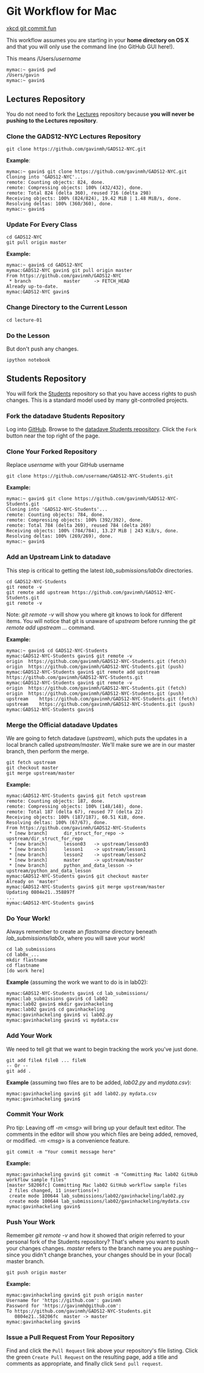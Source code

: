 # Git Workflow for Mac

[xkcd git commit fun](http://xkcd.com/1296/)

This workflow assumes you are starting in your **home directory on OS X** and that you will only use the command line (no GitHub GUI here!).

This means /Users/*username*
	
	mymac:~ gavin$ pwd 
	/Users/gavin
	mymac:~ gavin$
	
## Lectures Repository

You do not need to fork the [Lectures](https://github.com/gavinmh/GADS12-NYC) repository because **you will never be pushing to the Lectures repository**.

### Clone the GADS12-NYC Lectures Repository

	git clone https://github.com/gavinmh/GADS12-NYC.git

**Example**:

	mymac:~ gavin$ git clone https://github.com/gavinmh/GADS12-NYC.git
	Cloning into 'GADS12-NYC'...
	remote: Counting objects: 824, done.
	remote: Compressing objects: 100% (432/432), done.
	remote: Total 824 (delta 360), reused 716 (delta 298)
	Receiving objects: 100% (824/824), 19.42 MiB | 1.48 MiB/s, done.
	Resolving deltas: 100% (360/360), done.
	mymac:~ gavin$
	
### Update For Every Class

	cd GADS12-NYC
	git pull origin master

**Example:**

	mymac:~ gavin$ cd GADS12-NYC
	mymac:GADS12-NYC gavin$ git pull origin master
	From https://github.com/gavinmh/GADS12-NYC
	 * branch            master     -> FETCH_HEAD
	Already up-to-date.
	mymac:GADS12-NYC gavin$
	
### Change Directory to the Current Lesson

	cd lecture-01
	
### Do the Lesson

But don't push any changes.

	ipython notebook
	
## Students Repository

You will fork the [Students](https://github.com/gavinmh/GADS12-NYC-Students) repository so that you have access rights to push changes. This is a standard model used by many git-controlled projects.

### Fork the datadave Students Repository

Log into [GitHub](https://github.com). Browse to the [datadave Students repository](https://github.com/gavinmh/GADS12-NYC-Students). Click the ``Fork`` button near the top right of the page.

### Clone Your Forked Repository
Replace *username* with your GitHub username

	git clone https://github.com/username/GADS12-NYC-Students.git
	
**Example:**

	mymac:~ gavin$ git clone https://github.com/gavinmh/GADS12-NYC-Students.git
	Cloning into 'GADS12-NYC-Students'...
	remote: Counting objects: 784, done.
	remote: Compressing objects: 100% (392/392), done.
	remote: Total 784 (delta 269), reused 784 (delta 269)
	Receiving objects: 100% (784/784), 13.27 MiB | 243 KiB/s, done.
	Resolving deltas: 100% (269/269), done.
	mymac:~ gavin$ 

### Add an Upstream Link to datadave
This step is critical to getting the latest *lab_submissions/lab0x* directories.

	cd GADS12-NYC-Students	
	git remote -v
	git remote add upstream https://github.com/gavinmh/GADS12-NYC-Students.git
	git remote -v	
Note: *git remote -v* will show you where git knows to look for different items. You will notice that git is unaware of *upstream* before running the *git remote add upstream ...* command.	

**Example:**
	
	mymac:~ gavin$ cd GADS12-NYC-Students
	mymac:GADS12-NYC-Students gavin$ git remote -v
	origin	https://github.com/gavinmh/GADS12-NYC-Students.git (fetch)
	origin	https://github.com/gavinmh/GADS12-NYC-Students.git (push)
	mymac:GADS12-NYC-Students gavin$ git remote add upstream https://github.com/gavinmh/GADS12-NYC-Students.git
	mymac:GADS12-NYC-Students gavin$ git remote -v
	origin	https://github.com/gavinmh/GADS12-NYC-Students.git (fetch)
	origin	https://github.com/gavinmh/GADS12-NYC-Students.git (push)
	upstream	https://github.com/gavinmh/GADS12-NYC-Students.git (fetch)
	upstream	https://github.com/gavinmh/GADS12-NYC-Students.git (push)
	mymac:GADS12-NYC-Students gavin$

### Merge the Official datadave Updates
We are going to fetch datadave (*upstream*), which puts the updates in a local branch called *upstream/master*. We'll make sure we are in our master branch, then perform the merge.

	git fetch upstream
	git checkout master
	git merge upstream/master
	
**Example:**

	mymac:GADS12-NYC-Students gavin$ git fetch upstream
	remote: Counting objects: 187, done.
	remote: Compressing objects: 100% (148/148), done.
	remote: Total 187 (delta 67), reused 77 (delta 22)
	Receiving objects: 100% (187/187), 60.51 KiB, done.
	Resolving deltas: 100% (67/67), done.
	From https://github.com/gavinmh/GADS12-NYC-Students
	 * [new branch]      dir_struct_for_repo -> upstream/dir_struct_for_repo
	 * [new branch]      lesson03   -> upstream/lesson03
	 * [new branch]      lesson1    -> upstream/lesson1
	 * [new branch]      lesson2    -> upstream/lesson2
	 * [new branch]      master     -> upstream/master
	 * [new branch]      python_and_data_lesson -> upstream/python_and_data_lesson
	mymac:GADS12-NYC-Students gavin$ git checkout master
	Already on 'master'
	mymac:GADS12-NYC-Students gavin$ git merge upstream/master
	Updating 0804e21..358897f
	...
	mymac:GADS12-NYC-Students gavin$

### Do Your Work!
Always remember to create an *flastname* directory beneath *lab_submissions/lab0x*, where you will save your work!

	cd lab_submissions
	cd lab0x_...
	mkdir flastname
	cd flastname
	[do work here]
	
**Example** (assuming the work we want to do is in lab02):

	mymac:GADS12-NYC-Students gavin$ cd lab_submissions/
	mymac:lab_submissions gavin$ cd lab02
	mymac:lab02 gavin$ mkdir gavinhackeling
	mymac:lab02 gavin$ cd gavinhackeling
	mymac:gavinhackeling gavin$ vi lab02.py
	mymac:gavinhackeling gavin$ vi mydata.csv
	
### Add Your Work
We need to tell git that we want to begin tracking the work you've just done.

	git add fileA fileB ... fileN
	-- Or --
	git add .
	
**Example** (assuming two files are to be added, *lab02.py* and *mydata.csv*):

	mymac:gavinhackeling gavin$ git add lab02.py mydata.csv 
	mymac:gavinhackeling gavin$

### Commit Your Work
Pro tip: Leaving off *-m &lt;msg&gt;* will bring up your default text editor. The comments in the editor will show you which files are being added, removed, or modified. *-m &lt;msg&gt;* is a convenience feature.

	git commit -m "Your commit message here"
	
**Example:**

	mymac:gavinhackeling gavin$ git commit -m "Committing Mac lab02 GitHub workflow sample files"
	[master 58206fc] Committing Mac lab02 GitHub workflow sample files
	 2 files changed, 11 insertions(+)
	 create mode 100644 lab_submissions/lab02/gavinhackeling/lab02.py
	 create mode 100644 lab_submissions/lab02/gavinhackeling/mydata.csv
	mymac:gavinhackeling gavin$
	
### Push Your Work
Remember *git remote -v* and how it showed that *origin* referred to your personal fork of the Students repository? That's where you want to push your changes changes. *master* refers to the branch name you are pushing--since you didn't change branches, your changes should be in your (local) master branch.

	git push origin master
	
**Example:**

	mymac:gavinhackeling gavin$ git push origin master
	Username for 'https://github.com': gavinmh
	Password for 'https://gavinmh@github.com': 
	To https://github.com/gavinmh/GADS12-NYC-Students.git
	   0804e21..58206fc  master -> master
	mymac:gavinhackeling gavin$

### Issue a Pull Request From Your Repository

Find and click the ```Pull Request``` link above your repository's file listing. Click the green ```Create Pull Request``` on the resulting page, add a title and comments as appropriate, and finally click ```Send pull request```.
